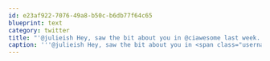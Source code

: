 ```yaml
---
id: e23af922-7076-49a8-b50c-b6db77f64c65
blueprint: text
category: twitter
title: "'@julieish Hey, saw the bit about you in @ciawesome last week. Love what you're doing in YYC, the city is lucky to have you!"
caption: '''@julieish Hey, saw the bit about you in <span class="username username_linked">@<a href="https://twitter.com/ciawesome" title="Max Schreiber">ciawesome</a></span> last week. Love what you''re doing in YYC, the city is lucky to have you!'
---
```

